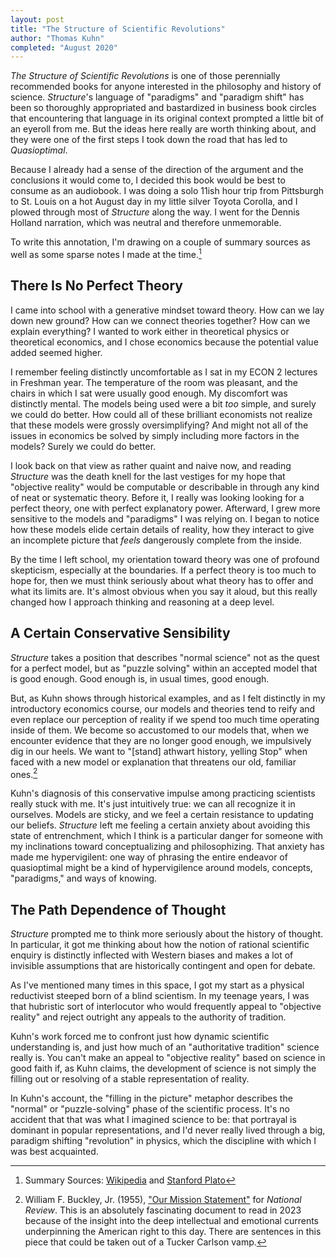 ```yaml
---
layout: post
title: "The Structure of Scientific Revolutions"
author: "Thomas Kuhn"
completed: "August 2020"
---
```


*The Structure of Scientific Revolutions* is one of those perennially recommended books for anyone interested in the philosophy and history of science.  *Structure*'s language of "paradigms" and "paradigm shift" has been so thoroughly appropriated and bastardized in business book circles that encountering that language in its original context prompted a little bit of an eyeroll from me.  But the ideas here really are worth thinking about, and they were one of the first steps I took down the road that has led to *Quasioptimal*.  

Because I already had a sense of the direction of the argument and the conclusions it would come to, I decided this book would be best to consume as an audiobook.  I was doing a solo 11ish hour trip from Pittsburgh to St. Louis on a hot August day in my little silver Toyota Corolla, and I plowed through most of *Structure* along the way.  I went for the Dennis Holland narration, which was neutral and therefore unmemorable.  

To write this annotation, I'm drawing on a couple of summary sources as well as some sparse notes I made at the time.[^1] 

## There Is No Perfect Theory

I came into school with a generative mindset toward theory.  How can we lay down new ground? How can we connect theories together?  How can we explain everything?  I wanted to work either in theoretical physics or theoretical economics, and I chose economics because the potential value added seemed higher. 

I remember feeling distinctly uncomfortable as I sat in my ECON 2 lectures in Freshman year.  The temperature of the room was pleasant, and the chairs in which I sat were usually good enough.  My discomfort was distinctly mental.  The models being used were a bit *too* simple, and surely we could do better.  How could all of these brilliant economists not realize that these models were grossly oversimplifying? And might not all of the issues in economics be solved by simply including more factors in the models?  Surely we could do better.

I look back on that view as rather quaint and naive now, and reading *Structure* was the death knell for the last vestiges 
for my hope that "objective reality" would be computable or describable in through any kind of neat or systematic theory.  Before it, I really was looking looking for a perfect theory, one with perfect explanatory power.  Afterward, I grew more sensitive to the models and "paradigms" I was relying on.  I began to notice how these models elide certain details of reality, how they interact to give an incomplete picture that *feels* dangerously complete from the inside.

By the time I left school, my orientation toward theory was one of profound skepticism, especially at the boundaries.  If a perfect theory is too much to hope for, then we must think seriously about what theory has to offer and what its limits are.  It's almost obvious when you say it aloud, but this really changed how I approach thinking and reasoning at a deep level.

## A Certain Conservative Sensibility

*Structure* takes a position that describes "normal science" not as the quest for a perfect model, but as "puzzle solving" within an accepted model that is good enough.  Good enough is, in usual times, good enough.  

But, as Kuhn shows through historical examples, and as I felt distinctly in my introductory economics course, our models and theories tend to reify and even replace our perception of reality if we spend too much time operating inside of them.  We become so accustomed to our models that, when we encounter evidence that they are no longer good enough, we impulsively dig in our heels.  We want to "[stand] athwart history, yelling Stop" when faced with a new model or explanation that threatens our old, familiar ones.[^2]

Kuhn's diagnosis of this conservative impulse among practicing scientists really stuck with me.  It's just intuitively true: we can all recognize it in ourselves.  Models are sticky, and we feel a certain resistance to updating our beliefs.  *Structure* left me feeling a certain anxiety about avoiding this state of entrenchment, which I think is a particular danger for someone with my inclinations toward conceptualizing and philosophizing.  That anxiety has made me hypervigilent: one way of phrasing the entire endeavor of quasioptimal might be a kind of hypervigilence around models, concepts, "paradigms," and ways of knowing.

## The Path Dependence of Thought

*Structure* prompted me to think more seriously about the history of thought.  In particular, it got me thinking about how the notion of rational scientific enquiry is distinctly inflected with Western biases and makes a lot of invisible assumptions that are historically contingent and open for debate.  

As I've mentioned many times in this space, I got my start as a physical reductivist steeped born of a blind scientism.  In my teenage years, I was that hubristic sort of interlocutor who would frequently appeal to "objective reality" and reject outright any appeals to the authority of tradition.  

Kuhn's work forced me to confront just how dynamic scientific understanding is, and just how much of an "authoritative tradition" science really is.  You can't make an appeal to "objective reality" based on science in good faith if, as Kuhn claims, the development of science is not simply the filling out or resolving of a stable representation of reality.  

In Kuhn's account, the "filling in the picture" metaphor describes the "normal" or "puzzle-solving" phase of the scientific process.  It's no accident that that was what I imagined science to be: that portrayal is dominant in popular representations, and I'd never really lived through a big, paradigm shifting "revolution" in physics, which the discipline with which I was best acquainted.



[^1]: Summary Sources: [Wikipedia](https://en.wikipedia.org/wiki/The_Structure_of_Scientific_Revolutions) and [Stanford Plato](https://plato.stanford.edu/entries/thomas-kuhn)
[^2]: William F. Buckley, Jr. (1955), ["Our Mission Statement"](https://www.nationalreview.com/1955/11/our-mission-statement-william-f-buckley-jr/) for *National Review*.  This is an absolutely fascinating document to read in 2023 because of the insight into the deep intellectual and emotional currents underpinning the American right to this day.  There are sentences in this piece that could be taken out of a Tucker Carlson vamp.  


